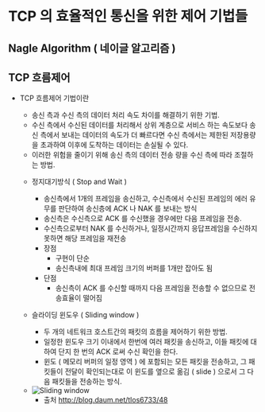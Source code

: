 # TCP 의 효율적인 통신을 위한 제어 기법들

## Nagle Algorithm ( 네이글 알고리즘 )

## TCP 흐름제어	
* TCP 흐름제어 기법이란
    - 송신 측과 수신 측의 데이터 처리 속도 차이를 해결하기 위한 기법.
    - 수신 측에서 수신된 데이터를 처리해서 상위 계층으로 서비스 하는 속도보다 
    송신 측에서 보내는 데이터의 속도가 더 빠르다면 수신 측에서는 제한된 저장용량을 초과하여 
    이후에 도착하는 데이터는 손실될 수 있다.
    - 이러한 위험을 줄이기 위해 송신 측의 데이터 전송 량을 수신 측에 따라 조절하는 방법.

    * 정지대기방식 ( Stop and Wait )
        - 송신측에서 1개의 프레임을 송신하고, 수신측에서 수신된 프레임의 에러 유무를 판단하여 송신층에 ACK 나  NAK 를 보내는 방식
        - 송신측은 수신측으로 ACK 를 수신했을 경우에만 다음 프레임을 전송.
        - 수신측으로부터 NAK 를 수신하거나, 일정시간까지 응답프레임을 수신하지 못하면 해당 프레임을 재전송
        - 장점
            - 구현이 단순
            - 송신측내에 최대 프레임 크기의 버퍼를 1개만 잡아도 됨
        - 단점
            - 송신측이 ACK 를 수신할 때까지 다음 프레임을 전송할 수 없으므로 전송효율이 떨어짐
            
    * 슬라이딩 윈도우 ( Sliding window )
        - 두 개의 네트워크 호스트간의 패킷의 흐름을 제어하기 위한 방법.
        - 일정한 윈도우 크기 이내에서 한번에 여러 패킷을 송신하고, 이들 패킷에 대하여 단지 한 번의 ACK 로써    수신 확인을 한다.
        - 윈도 ( 메모리 버퍼의 일정 영역 ) 에 포함되는 모든 패킷을 전송하고,
    그 패킷들이 전달이 확인되는대로 이 윈도를 옆으로 옮김 ( slide ) 으로서 그 다음 패킷들을 전송하는 방식.
 	- ![Sliding window]( http://cfile214.uf.daum.net/image/162B454650EB87FA1285A9 )  
		- 출처 http://blog.daum.net/tlos6733/48

